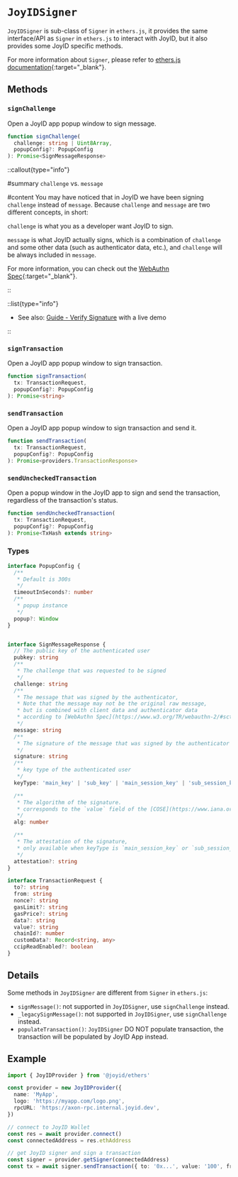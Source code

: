 # `JoyIDSigner`

`JoyIDSigner` is sub-class of `Signer` in `ethers.js`, it provides the same interface/API as `Signer` in `ethers.js` to interact with JoyID, but it also provides some JoyID specific methods.

For more information about `Signer`, please refer to [ethers.js documentation](https://docs.ethers.io/v5/api/signer/){:target="_blank"}.

## Methods

### `signChallenge`

Open a JoyID app popup window to sign message.

```typescript
function signChallenge(
  challenge: string | Uint8Array,
  popupConfig?: PopupConfig
): Promise<SignMessageResponse>
```

::callout{type="info"}

#summary
`challenge` vs. `message`

#content
You may have noticed that in JoyID we have been signing `challenge` instead of `message`. Because `challenge` and `message` are two different concepts, in short:

`challenge` is what you as a developer want JoyID to sign.

`message` is what JoyID actually signs, which is a combination of `challenge` and some other data (such as authenticator data, etc.), and `challenge` will be always included in `message`.

For more information, you can check out the [WebAuthn Spec](https://www.w3.org/TR/webauthn-2/#sctn-op-get-assertion){:target="_blank"}.

::

::list{type="info"}

* See also: [Guide - Verify Signature](/guide/verification/verify-signature) with a live demo

::

### `signTransaction`

Open a JoyID app popup window to sign transaction.

```typescript
function signTransaction(
  tx: TransactionRequest,
  popupConfig?: PopupConfig
): Promise<string>
```

### `sendTransaction`

Open a JoyID app popup window to sign transaction and send it.

```typescript
function sendTransaction(
  tx: TransactionRequest,
  popupConfig?: PopupConfig
): Promise<providers.TransactionResponse>
```

### `sendUncheckedTransaction`

Open a popup window in the JoyID app to sign and send the transaction, regardless of the transaction's status.

```typescript
function sendUncheckedTransaction(
  tx: TransactionRequest,
  popupConfig?: PopupConfig
): Promise<TxHash extends string>
```

### Types

```typescript
interface PopupConfig {
  /**
   * Default is 300s
   */
  timeoutInSeconds?: number
  /**
   * popup instance
   */
  popup?: Window
}


interface SignMessageResponse {
  // The public key of the authenticated user
  pubkey: string
  /**
   * The challenge that was requested to be signed
   */
  challenge: string
  /**
   * The message that was signed by the authenticator,
   * Note that the message may not be the original raw message,
   * but is combined with client data and authenticator data
   * according to [WebAuthn Spec](https://www.w3.org/TR/webauthn-2/#sctn-op-get-assertion).
   */
  message: string
  /**
   * The signature of the message that was signed by the authenticator
   */
  signature: string
  /**
   * key type of the authenticated user
   */
  keyType: 'main_key' | 'sub_key' | 'main_session_key' | 'sub_session_key'

  /**
   * The algorithm of the signature.
   * corresponds to the `value` field of the [COSE](https://www.iana.org/assignments/cose/cose.xhtml#algorithms) structure
   */
  alg: number

  /**
   * The attestation of the signature,
   * only available when keyType is `main_session_key` or `sub_session_key`
   */
  attestation?: string
}

interface TransactionRequest {
  to?: string
  from: string
  nonce?: string
  gasLimit?: string
  gasPrice?: string
  data?: string
  value?: string
  chainId?: number
  customData?: Record<string, any>
  ccipReadEnabled?: boolean
}
```

## Details

Some methods in `JoyIDSigner` are different from `Signer` in `ethers.js`:

- `signMessage()`: not supported in `JoyIDSigner`, use `signChallenge` instead.
- `_legacySignMessage()`: not supported in `JoyIDSigner`, use `signChallenge` instead.
- `populateTransaction()`: `JoyIDSigner` DO NOT populate transaction, the transaction will be populated by JoyID App instead.

## Example

```typescript
import { JoyIDProvider } from '@joyid/ethers'

const provider = new JoyIDProvider({
  name: 'MyApp',
  logo: 'https://myapp.com/logo.png',
  rpcURL: 'https://axon-rpc.internal.joyid.dev',
})

// connect to JoyID Wallet
const res = await provider.connect()
const connectedAddress = res.ethAddress

// get JoyID signer and sign a transaction
const signer = provider.getSigner(connectedAddress)
const tx = await signer.sendTransaction({ to: '0x...', value: '100', from: connectedAddress })
```
